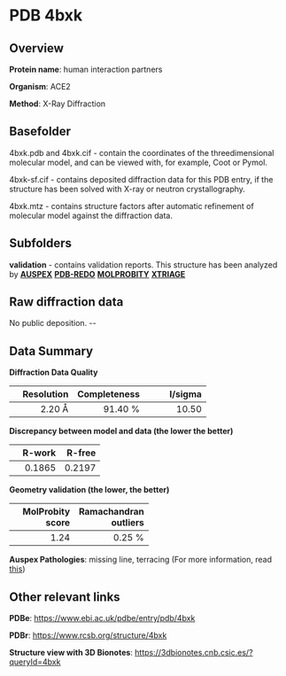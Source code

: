 # PDB 4bxk

## Overview

**Protein name**: human interaction partners

**Organism**: ACE2

**Method**: X-Ray Diffraction

## Basefolder

4bxk.pdb and 4bxk.cif - contain the coordinates of the threedimensional molecular model, and can be viewed with, for example, Coot or Pymol.

4bxk-sf.cif - contains deposited diffraction data for this PDB entry, if the structure has been solved with X-ray or neutron crystallography.

4bxk.mtz - contains structure factors after automatic refinement of molecular model against the diffraction data.

## Subfolders





**validation** - contains validation reports. This structure has been analyzed by [**AUSPEX**](https://github.com/thorn-lab/coronavirus_structural_task_force/tree/master/pdb/human_interaction_partners/ACE2/4bxk/validation/auspex) [**PDB-REDO**](https://github.com/thorn-lab/coronavirus_structural_task_force/tree/master/pdb/human_interaction_partners/ACE2/4bxk/validation/pdb-redo) [**MOLPROBITY**](https://github.com/thorn-lab/coronavirus_structural_task_force/tree/master/pdb/human_interaction_partners/ACE2/4bxk/validation/molprobity) [**XTRIAGE**](https://github.com/thorn-lab/coronavirus_structural_task_force/blob/master/pdb/human_interaction_partners/ACE2/4bxk/validation/Xtriage_output.log) 

## Raw diffraction data

No public deposition. --<br> 

## Data Summary
**Diffraction Data Quality**

|   | Resolution | Completeness| I/sigma |
|---|-------------:|----------------:|--------------:|
|   |2.20 Å|91.40 %|<img width=50/>10.50|

**Discrepancy between model and data (the lower the better)**

|   | **R-work**| **R-free**   
|---|-------------:|----------------:|           
||  0.1865|  0.2197|

**Geometry validation (the lower, the better)**

|   |**MolProbity<br>score**| **Ramachandran<br>outliers** 
|---|-------------:|----------------:|
||  1.24|  0.25 %|

**Auspex Pathologies**: missing line, terracing (For more information, read [this](https://github.com/thorn-lab/coronavirus_structural_task_force/blob/master/pdb/human_interaction_partners/ACE2/4bxk/validation/auspex/4bxk_auspex_comments.txt))

 



## Other relevant links 
**PDBe**:  https://www.ebi.ac.uk/pdbe/entry/pdb/4bxk
 
**PDBr**: https://www.rcsb.org/structure/4bxk 

**Structure view with 3D Bionotes**: https://3dbionotes.cnb.csic.es/?queryId=4bxk

